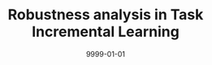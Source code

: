 ---
title: "Robustness analysis in Task Incremental Learning"
collection: publications
excerpt: 'Accomplished key results on interpretability of catastrophic forgetting and improving robustness in a task incremental learning setup for Vision models.'
date: 9999-01-01
venue: 'Manuscript in preparation.'
supervisor: 'Supervised by: [Marc Masana](https://mmasana.github.io/), [Joost Van de Weijer](http://www.cvc.uab.es/LAMP/joost/)'
---